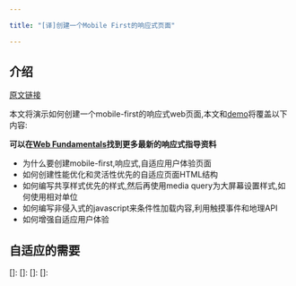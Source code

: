 ```yaml
---

title: "[译]创建一个Mobile First的响应式页面"

---
```


## 介绍

[原文链接][1]

本文将演示如何创建一个mobile-first的响应式web页面,本文和[demo][2]将覆盖以下内容:

**可以在[Web Fundamentals][3]找到更多最新的响应式指导资料**

- 为什么要创建mobile-first,响应式,自适应用户体验页面
- 如何创建性能优化和灵活性优先的自适应页面HTML结构
- 如何编写共享样式优先的样式,然后再使用media query为大屏幕设置样式,如何使用相对单位
- 如何编写非侵入式的javascript来条件性加载内容,利用触摸事件和地理API
- 如何增强自适应用户体验

## 自适应的需要




[1]: http://www.html5rocks.com/en/mobile/responsivedesign/
[2]: http://qiudeqing.com/demo/mobile_web/create-a-responsive-web.html
[3]: https://developers.google.com/web/fundamentals/layouts/
[]:
[]:
[]:
[]:
